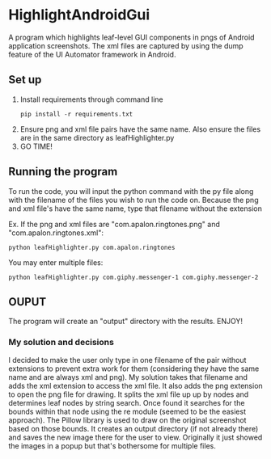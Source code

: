 # HighlightAndroidGui
<p> A program which highlights leaf-level GUI components in pngs of Android application screenshots. 
The xml files are captured by using the dump feature of the UI Automator framework in Android.</p>
<H2> Set up</H1></p>
<ol>
<li>Install requirements through command line </li>

```
pip install -r requirements.txt
```
<li> Ensure png and xml file pairs have the same name. Also ensure the files are in the same directory as leafHighlighter.py</li>
<li> GO TIME!</li>
</ol>
<H2>Running the program</H2>
<p>To run the code, you will input the python command with the py file along with the filename of the files you wish to run the code on. 
  Because the png and xml file's have the same name, type that filename without the extension </p>
  <p> Ex. If the png and xml files are "com.apalon.ringtones.png" and "com.apalon.ringtones.xml": </p>

```
python leafHighlighter.py com.apalon.ringtones
```
<p> You may enter multiple files:</p>

```
python leafHighlighter.py com.giphy.messenger-1 com.giphy.messenger-2
```

<h2>OUPUT</h2>
<p>The program will create an "output" directory with the results. ENJOY! </p>

<h3>My solution and decisions</h3>
<p>I decided to make the user only type in one filename of the pair without extensions to prevent extra work for them (considering they have the same name and are always xml and png). My solution takes that filename and adds the xml extension to access the xml file. It also adds the png extension to open the png file for drawing. It splits the xml file up up by nodes and determines leaf nodes by string search. Once found it searches for the bounds within that node using the re module (seemed to be the easiest approach). The Pillow library is used to draw on the original screenshot based on those bounds. It creates an output directory (if not already there) and saves the new image there for the user to view. Originally it just showed the images in a popup but that's bothersome for multiple files.<p>
